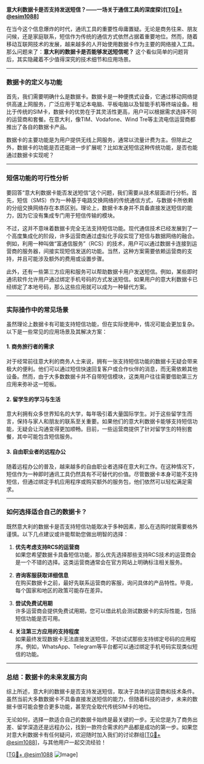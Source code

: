 **意大利数据卡是否支持发送短信？——一场关于通信工具的深度探讨[[TG💪+ @esim1088](https://t.me/s/esim1088)]**

在当今这个信息爆炸的时代，通讯工具的重要性毋庸置疑。无论是商务往来、朋友问候，还是家庭联系，短信作为传统的通信方式依然占据着重要地位。然而，随着移动互联网技术的发展，越来越多的人开始使用数据卡作为主要的网络接入工具。那么问题来了：**意大利的数据卡是否能够发送短信呢？** 这个看似简单的问题背后，其实隐藏着不少值得深究的技术细节和应用场景。

---

### 数据卡的定义与功能

首先，我们需要明确什么是数据卡。数据卡是一种便携式设备，它通过移动网络提供高速上网服务，广泛应用于笔记本电脑、平板电脑以及智能手机等终端设备。相比于传统的SIM卡，数据卡的优势在于其灵活性更高，用户可以根据需求选择不同的运营商和套餐。在意大利，像TIM、Vodafone、Wind Tre等主流电信运营商都推出了各自的数据卡产品。

数据卡的主要功能是为用户提供无线上网服务，通常以流量计费为主。但除此之外，数据卡的功能是否还能进一步扩展呢？比如发送短信这种传统功能，是否也能通过数据卡实现呢？

---

### 短信功能的可行性分析

要回答“意大利数据卡能否发送短信”这个问题，我们需要从技术层面进行分析。首先，短信（SMS）作为一种基于电路交换网络的传统通信方式，与数据卡所依赖的分组交换网络存在本质区别。理论上，数据卡本身并不具备直接发送短信的能力，因为它没有集成专门用于短信传输的模块。

不过，这并不意味着数据卡完全无法支持短信功能。现代通信技术已经发展到了一个高度集成化的阶段，许多运营商通过虚拟化手段实现了短信与数据网络的融合。例如，利用一种叫做“富通信服务”（RCS）的技术，用户可以通过数据卡连接到运营商的服务器，间接实现短信发送的功能。当然，这种方案需要依赖运营商的支持，并且可能涉及额外的费用或设置步骤。

此外，还有一些第三方应用和服务可以帮助数据卡用户发送短信。例如，某些即时通讯软件允许用户通过绑定手机号码的方式发送短信。如果用户的意大利数据卡已经绑定了本地号码，那么这些应用就可以成为一种替代方案。

---

### 实际操作中的常见场景

虽然理论上数据卡有可能支持短信功能，但在实际使用中，情况可能会更加复杂。以下是一些常见的应用场景及其解决方案：

#### 1. **商务旅行者的需求**
对于经常前往意大利的商务人士来说，拥有一张支持短信功能的数据卡无疑会带来极大的便利。他们可以通过短信快速回复客户或合作伙伴的消息，而无需依赖其他设备。然而，由于大多数数据卡并不自带短信模块，这类用户往往需要借助第三方应用来弥补这一短板。

#### 2. **留学生的学习与生活**
意大利拥有众多世界知名的大学，每年吸引着大量国际学生。对于这些留学生而言，保持与家人和朋友的联系至关重要。如果他们的意大利数据卡能够支持短信功能，无疑会让沟通变得更加顺畅。目前，一些运营商提供了针对留学生的特别套餐，其中可能包含短信服务。

#### 3. **自由职业者的远程办公**
随着远程办公的普及，越来越多的自由职业者选择在意大利工作。在这种情况下，短信作为一种即时通讯工具仍然具有不可替代的价值。尽管数据卡本身可能不支持短信，但通过绑定手机应用程序或购买额外的服务包，他们依然可以轻松满足需求。

---

### 如何选择适合自己的数据卡？

既然意大利的数据卡是否支持短信功能取决于多种因素，那么在选购时就需要格外谨慎。以下几点建议或许能帮助您做出明智的选择：

1. **优先考虑支持RCS的运营商**  
   如果您希望数据卡具备短信功能，那么优先选择那些支持RCS技术的运营商会是一个不错的选择。这类运营商通常会在官方网站上明确标注相关服务。

2. **咨询客服获取详细信息**  
   在购买数据卡之前，最好先联系运营商的客服，询问具体的产品特性。毕竟，每个国家和地区的政策可能存在差异。

3. **尝试免费试用期**  
   许多运营商会提供免费试用期，您可以借此机会测试数据卡的实际性能，包括短信功能是否可用。

4. **关注第三方应用的支持程度**  
   如果最终发现数据卡无法直接发送短信，不妨试试那些支持绑定号码的应用程序。例如，WhatsApp、Telegram等平台都可以通过绑定手机号码实现类似短信的功能。

---

### 总结：数据卡的未来发展方向

综上所述，意大利的数据卡是否支持发送短信，取决于具体的运营商和技术条件。虽然当前大多数数据卡不具备直接发送短信的能力，但随着科技的进步，未来的数据卡很可能会整合更多功能，甚至完全取代传统SIM卡的地位。

无论如何，选择一款适合自己的数据卡始终是最关键的一步。无论您是为了商务出差、留学深造还是远程办公，找到一款符合需求的产品都是成功的第一步。如果您对意大利数据卡有任何疑问，欢迎随时加入我们的讨论群组[[TG💪+ @esim1088](https://t.me/s/esim1088)]，与其他用户一起交流经验！

[[TG💪+ @esim1088](https://t.me/s/esim1088) ![Image](https://i.postimg.cc/4NQfJmqS/Snipaste-2025-05-13-00-14-12.png)]